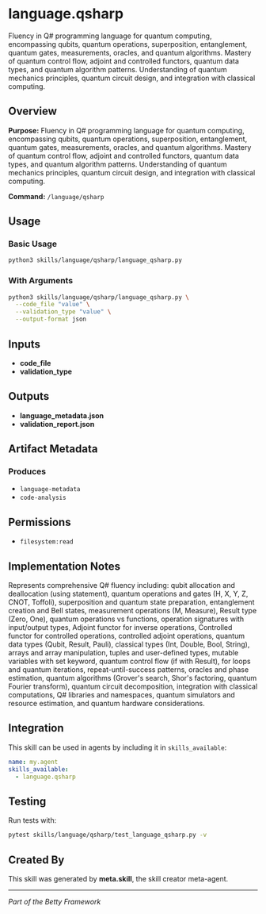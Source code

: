 # language.qsharp

Fluency in Q# programming language for quantum computing, encompassing qubits, quantum operations, superposition, entanglement, quantum gates, measurements, oracles, and quantum algorithms. Mastery of quantum control flow, adjoint and controlled functors, quantum data types, and quantum algorithm patterns. Understanding of quantum mechanics principles, quantum circuit design, and integration with classical computing.

## Overview

**Purpose:** Fluency in Q# programming language for quantum computing, encompassing qubits, quantum operations, superposition, entanglement, quantum gates, measurements, oracles, and quantum algorithms. Mastery of quantum control flow, adjoint and controlled functors, quantum data types, and quantum algorithm patterns. Understanding of quantum mechanics principles, quantum circuit design, and integration with classical computing.

**Command:** `/language/qsharp`

## Usage

### Basic Usage

```bash
python3 skills/language/qsharp/language_qsharp.py
```

### With Arguments

```bash
python3 skills/language/qsharp/language_qsharp.py \
  --code_file "value" \
  --validation_type "value" \
  --output-format json
```

## Inputs

- **code_file**
- **validation_type**

## Outputs

- **language_metadata.json**
- **validation_report.json**

## Artifact Metadata

### Produces

- `language-metadata`
- `code-analysis`

## Permissions

- `filesystem:read`

## Implementation Notes

Represents comprehensive Q# fluency including: qubit allocation and deallocation (using statement), quantum operations and gates (H, X, Y, Z, CNOT, Toffoli), superposition and quantum state preparation, entanglement creation and Bell states, measurement operations (M, Measure), Result type (Zero, One), quantum operations vs functions, operation signatures with input/output types, Adjoint functor for inverse operations, Controlled functor for controlled operations, controlled adjoint operations, quantum data types (Qubit, Result, Pauli), classical types (Int, Double, Bool, String), arrays and array manipulation, tuples and user-defined types, mutable variables with set keyword, quantum control flow (if with Result), for loops and quantum iterations, repeat-until-success patterns, oracles and phase estimation, quantum algorithms (Grover's search, Shor's factoring, quantum Fourier transform), quantum circuit decomposition, integration with classical computations, Q# libraries and namespaces, quantum simulators and resource estimation, and quantum hardware considerations.

## Integration

This skill can be used in agents by including it in `skills_available`:

```yaml
name: my.agent
skills_available:
  - language.qsharp
```

## Testing

Run tests with:

```bash
pytest skills/language/qsharp/test_language_qsharp.py -v
```

## Created By

This skill was generated by **meta.skill**, the skill creator meta-agent.

---

*Part of the Betty Framework*
